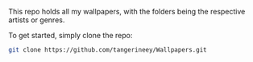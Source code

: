 This repo holds all my wallpapers, with the folders being the respective artists or genres.

To get started, simply clone the repo:
```bash
git clone https://github.com/tangerineey/Wallpapers.git
```
